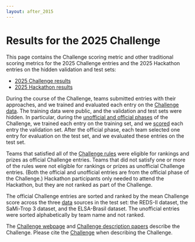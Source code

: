 ```yaml
---
layout: after_2015
---
```


# Results for the 2025 Challenge

This page contains the Challenge scoring metric and other traditional scoring metrics for the 2025 Challenge entries and the 2025 Hackathon entries on the hidden validation and test sets:

- [2025 Challenge results](challenge_2025_results.tsv) 
- [2025 Hackathon results](hackathon_2025_results.tsv) 

During the course of the Challenge, teams submitted entries with their approaches, and we trained and evaluated each entry on the [Challenge data](../#data). The training data were public, and the validation and test sets were hidden. In particular, during the [unofficial and official phases](../#rules) of the Challenge, we trained each entry on the training set, and we [scored](../#scoring) each entry the validation set. After the official phase, each team selected one entry for evaluation on the test set, and we evaluated these entries on the test set.

Teams that satisfied all of the [Challenge rules](../#rules) were eligible for rankings and prizes as official Challenge entries. Teams that did not satisfy one or more of the rules were not eligible for rankings or prizes as unofficial Challenge entries. (Both the official and unofficial entries are from the official phase of the Challenge.) Hackathon participants only needed to attend the Hackathon, but they are not ranked as part of the Challenge.

The official Challenge entries are sorted and ranked by the mean Challenge score across the three [data](../#data) sources in the test set: the REDS-II dataset, the SaMi-Trop 3 dataset, and the ELSA-Brasil dataset. The unofficial entries were sorted alphabetically by team name and not ranked.

The [Challenge webpage](../) and [Challenge description papers](../papers/) describe the Challenge. Please cite the [Challenge](../papers/) when describing the Challenge. 